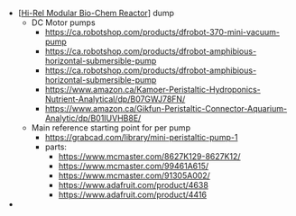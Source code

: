 - [[Hi-Rel Modular Bio-Chem Reactor]] dump
	- DC Motor pumps
		- https://ca.robotshop.com/products/dfrobot-370-mini-vacuum-pump
		- https://ca.robotshop.com/products/dfrobot-amphibious-horizontal-submersible-pump
		- https://ca.robotshop.com/products/dfrobot-amphibious-horizontal-submersible-pump
		- https://www.amazon.ca/Kamoer-Peristaltic-Hydroponics-Nutrient-Analytical/dp/B07GWJ78FN/
		- https://www.amazon.ca/Gikfun-Peristaltic-Connector-Aquarium-Analytic/dp/B01IUVHB8E/
	- Main reference starting point for per pump
		- https://grabcad.com/library/mini-peristaltic-pump-1
		- parts:
			- https://www.mcmaster.com/8627K129-8627K12/
			- https://www.mcmaster.com/99461A615/
			- https://www.mcmaster.com/91305A002/
			- https://www.adafruit.com/product/4638
			- https://www.adafruit.com/product/4416
-

[//begin]: # "Autogenerated link references for markdown compatibility"
[Hi-Rel Modular Bio-Chem Reactor]: <../pages-ls/Hi-Rel Modular Bio-Chem Reactor> "Hi-Rel Modular Bio-Chem Reactor"
[//end]: # "Autogenerated link references"